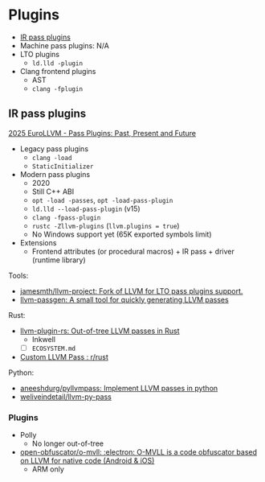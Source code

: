 # Plugins
- [IR pass plugins](#ir-pass-plugins)
- Machine pass plugins: N/A
- LTO plugins
  - `ld.lld -plugin`
- Clang frontend plugins
  - AST
  - `clang -fplugin`

## IR pass plugins
[2025 EuroLLVM - Pass Plugins: Past, Present and Future](https://www.youtube.com/watch?v=pHfYFGVFczs)
- Legacy pass plugins
  - `clang -load`
  - `StaticInitializer`
- Modern pass plugins
  - 2020
  - Still C++ ABI
  - `opt -load -passes`, `opt -load-pass-plugin`
  - `ld.lld --load-pass-plugin` (v15)
  - `clang -fpass-plugin`
  - `rustc -Zllvm-plugins` (`llvm.plugins = true`)
  - No Windows support yet (65K exported symbols limit)
- Extensions
  - Frontend attributes (or procedural macros) + IR pass + driver (runtime library)

Tools:
- [jamesmth/llvm-project: Fork of LLVM for LTO pass plugins support.](https://github.com/jamesmth/llvm-project)
- [llvm-passgen: A small tool for quickly generating LLVM passes](https://github.com/woodruffw/llvm-passgen)

Rust:
- [llvm-plugin-rs: Out-of-tree LLVM passes in Rust](https://github.com/jamesmth/llvm-plugin-rs)
  - Inkwell
  - [ ] `ECOSYSTEM.md`
- [Custom LLVM Pass : r/rust](https://www.reddit.com/r/rust/comments/tyfb2n/custom_llvm_pass/)

Python:
- [aneeshdurg/pyllvmpass: Implement LLVM passes in python](https://github.com/aneeshdurg/pyllvmpass)
- [weliveindetail/llvm-py-pass](https://github.com/weliveindetail/llvm-py-pass)

### Plugins
- Polly
  - No longer out-of-tree
- [open-obfuscator/o-mvll: :electron: O-MVLL is a code obfuscator based on LLVM for native code (Android & iOS)](https://github.com/open-obfuscator/o-mvll)
  - ARM only
